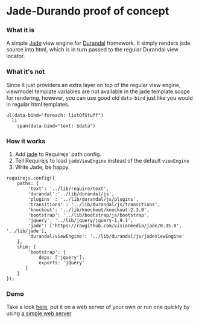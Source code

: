 Jade-Durando proof of concept
========

### What it is ###

A simple [Jade](https://github.com/visionmedia/jade) view engine for [Durandal](https://github.com/BlueSpire/Durandal) framework.
It simply renders jade source into html, which is in turn passed to the regular Durandal view locator. 

### What it's not ###

Since it just providers an extra layer on top of the regular view engine, viewmodel template variables are not available in the jade template scope for rendering, however, you can use good old `data-bind` just like you would in regular html templates.

``` 
ul(data-bind="foreach: listOfStuff")
  li
    span(data-bind="text: $data")
```

### How it works ###

1. Add [jade](https://github.com/visionmedia/jade/blob/0.35.0/jade.js) to Requirejs' path config.
2. Tell Requirejs to load `jadeViewEngine` instead of the default `viewEngine`
3. Write Jade, be happy.

```
requirejs.config({
    paths: {
        'text': '../lib/require/text',
        'durandal':'../lib/durandal/js',
        'plugins' : '../lib/durandal/js/plugins',
        'transitions' : '../lib/durandal/js/transitions',
        'knockout': '../lib/knockout/knockout-2.3.0',
        'bootstrap': '../lib/bootstrap/js/bootstrap',
        'jquery': '../lib/jquery/jquery-1.9.1',
        'jade': ['https://rawgithub.com/visionmedia/jade/0.35.0', '../lib/jade'],
        'durandal/viewEngine': '../lib/durandal/js/jadeViewEngine'
    },
    shim: {
        'bootstrap': {
            deps: ['jquery'],
            exports: 'jQuery'
       }
    }
});
```

### Demo ###

Take a look [here](http://jpwesselink.github.io/durandal-jade), put it on a web server of your own or run one quickly by using [a simple web server](https://github.com/nodeapps/http-server)
